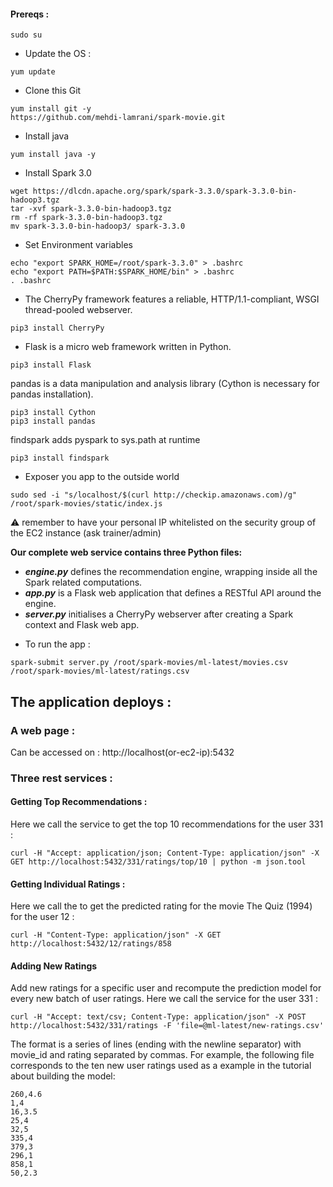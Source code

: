 
#### Prereqs :

```console
sudo su
```

- Update the OS :

```console
yum update
```

- Clone this Git

```console
yum install git -y
https://github.com/mehdi-lamrani/spark-movie.git
```

- Install java

```console
yum install java -y
```

- Install Spark 3.0

```console
wget https://dlcdn.apache.org/spark/spark-3.3.0/spark-3.3.0-bin-hadoop3.tgz
tar -xvf spark-3.3.0-bin-hadoop3.tgz 
rm -rf spark-3.3.0-bin-hadoop3.tgz 
mv spark-3.3.0-bin-hadoop3/ spark-3.3.0
```

- Set Environment variables
```console
echo "export SPARK_HOME=/root/spark-3.3.0" > .bashrc
echo "export PATH=$PATH:$SPARK_HOME/bin" > .bashrc
. .bashrc
```

- The CherryPy framework features a reliable, HTTP/1.1-compliant, WSGI thread-pooled webserver.

```console
pip3 install CherryPy
```

- Flask is a micro web framework written in Python.

```console
pip3 install Flask
```

pandas is a data manipulation and analysis library (Cython is necessary for pandas installation).

```console
pip3 install Cython
pip3 install pandas
```

findspark adds pyspark to sys.path at runtime
```console
pip3 install findspark
```

- Exposer you app to the outside world 
```console
sudo sed -i "s/localhost/$(curl http://checkip.amazonaws.com)/g" /root/spark-movies/static/index.js
```
:warning: remember to have your personal IP whitelisted on the security group of the EC2 instance (ask trainer/admin)

**Our complete web service contains three Python files:**
* ***engine.py*** defines the recommendation engine, wrapping inside all the Spark related computations.
* ***app.py*** is a Flask web application that defines a RESTful API around the engine.
* ***server.py*** initialises a CherryPy webserver after creating a Spark context and Flask web app.



- To run the app :
```console
spark-submit server.py /root/spark-movies/ml-latest/movies.csv /root/spark-movies/ml-latest/ratings.csv
```
## The application deploys :

### A web page :

Can be accessed on : http://localhost(or-ec2-ip):5432

### Three rest services :

#### Getting Top Recommendations :

Here we call the service to get the top 10 recommendations for the user 331 :
```console
curl -H "Accept: application/json; Content-Type: application/json" -X GET http://localhost:5432/331/ratings/top/10 | python -m json.tool
```

#### Getting Individual Ratings :

Here we call the to get the predicted rating for the movie The Quiz (1994) for the user 12 :
```console
curl -H "Content-Type: application/json" -X GET http://localhost:5432/12/ratings/858
```

#### Adding New Ratings

Add new ratings for a specific user and recompute the prediction model for every new batch of user ratings.
Here we call the service for the user 331 :
```console
curl -H "Accept: text/csv; Content-Type: application/json" -X POST http://localhost:5432/331/ratings -F 'file=@ml-latest/new-ratings.csv'
```

The format is a series of lines (ending with the newline separator) with movie_id and rating separated by commas. For example, the following file corresponds to the ten new user ratings used as a example in the tutorial about building the model:
```csv
260,4.6  
1,4
16,3.5  
25,4  
32,5 
335,4
379,3
296,1
858,1
50,2.3
```
